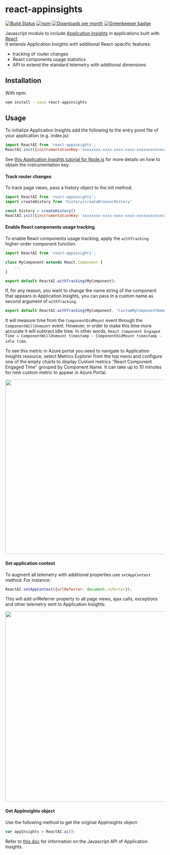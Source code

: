 # react-appinsights

[![Build Status](https://travis-ci.org/Azure/react-appinsights.svg?branch=master)](https://travis-ci.org/Azure/react-appinsights)
[![npm](https://img.shields.io/npm/v/react-appinsights.svg)](https://www.npmjs.com/package/react-appinsights)
[![Downloads per month](https://img.shields.io/npm/dm/react-appinsights.svg)](https://www.npmjs.com/package/react-appinsights)
[![Greenkeeper badge](https://badges.greenkeeper.io/Azure/react-appinsights.svg)](https://greenkeeper.io/)

Javascript module to include [Application Insights][appinsights-js] in applications built with [React][react].  
It extends Application Insights with additional React-specific features:
 * tracking of router changes
 * React components usage statistics
 * API to extend the standard telemetry with additional dimensions

## Installation

With npm:
```bash
npm install --save react-appinsights
```

## Usage

To initialize Application Insights add the following to the entry point 
file of your application (e.g. index.js):

```javascript
import ReactAI from 'react-appinsights';
ReactAI.init({instrumentationKey:'xxxxxxxx-xxxx-xxxx-xxxx-xxxxxxxxxxxxx'});
```
See [this Application Insights tutorial for Node.js][appinsights-nodejs] 
for more details on how to obtain the instrumentation key.

#### Track router changes

To track page views, pass a history object to the init method.
    
```javascript
import ReactAI from 'react-appinsights';
import createHistory from 'history/createBrowserHistory'

const history = createHistory()
ReactAI.init({instrumentationKey:'xxxxxxxx-xxxx-xxxx-xxxx-xxxxxxxxxxxxx'}, history);
```

#### Enable React components usage tracking

To enable React components usage tracking, apply the `withTracking` higher-order 
component function.

```javascript
import ReactAI from 'react-appinsights';

class MyComponent extends React.Component {
    ... 
}

export default ReactAI.withTracking(MyComponent);
```

If, for any reason, you want to change the name string of the component 
that appears in Application Insights, 
you can pass in a custom name as second argument of `withTracking`.

```javascript
export default ReactAI.withTracking(MyComponent, "CustomMyComponentName");
```

It will measure time from the `ComponentDidMount` event through the `ComponentWillUnmount` event. 
However, in order to make this time more accurate it will subtract idle time. 
In other words, `React Component Engaged Time = ComponentWillUnmount timestamp - ComponentDidMount timestamp - idle time`.  

To see this metric in Azure portal you need to navigate to Application Insights resource, 
select Metrics Explorer from the top menu 
and configure one of the empty charts to display Custom metrics "React Component Engaged Time" 
grouped by Component Name. 
It can take up to 10 minutes for new custom metric to appear in Azure Portal.

<img width="550" src="https://cloud.githubusercontent.com/assets/3801171/18735093/eeac0496-802f-11e6-9403-50c6fe8aaf9e.png"/>

#### Set application context

To augment all telemetry with additional properties use `setAppContext` method. For instance:

```javascript
ReactAI.setAppContext({urlReferrer: document.referrer});
```

This will add urlReferrer property to all page views, ajax calls, exceptions and other telemetry sent to Application Insights:

<img width="600" src="https://cloud.githubusercontent.com/assets/3801171/18721651/43c4861e-7fe6-11e6-8541-3614111acc8f.png"/>

#### Get AppInsights object

Use the following method to get the original AppInsights object:

```javascript
var appInsights = ReactAI.ai();
```

Refer to [this doc][appinsights-js-api] for information on the Javascript API of Application Insights. 


 [react]: https://reactjs.org/
 [appinsights-js]: https://docs.microsoft.com/en-us/azure/application-insights/app-insights-javascript
 [appinsights-nodejs]: https://azure.microsoft.com/en-us/documentation/articles/app-insights-nodejs/
 [appinsights-js-api]: https://github.com/Microsoft/ApplicationInsights-JS/blob/master/API-reference.md
